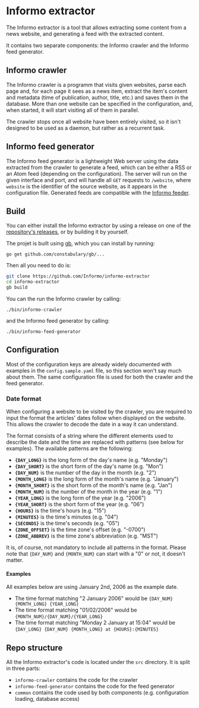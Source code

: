 # Informo extractor

The Informo extractor is a tool that allows extracting some content from a news website, and generating a feed with the extracted content.

It contains two separate components: the Informo crawler and the Informo feed generator.

## Informo crawler

The Informo crawler is a programm that visits given websites, parse each page and, for each page it sees as a news item, extract the item's content and metadata (time of publication, author, title, etc.) and saves them in the database. More than one website can be specified in the configuration, and, when started, it will start visiting all of them in parallel.

The crawler stops once all website have been entirely visited, so it isn't designed to be used as a daemon, but rather as a recurrent task.

## Informo feed generator

The Informo feed generator is a lightweight Web server using the data extracted from the crawler to generate a feed, which can be either a RSS or an Atom feed (depending on the configuration). The server will run on the given interface and port, and will handle all `GET` requests to `/website`, where `website` is the identifier of the source website, as it appears in the configuration file. Generated feeds are compatible with the [Informo feeder](https://github.com/Informo/informo-feeder).

## Build

You can either install the Informo extractor by using a release on one of the [repository's releases](https://github.com/Informo/informo-extractor/releases), or by building it by yourself.

The projet is built using [gb](https://getgb.io/), which you can install by running:

```
go get github.com/constabulary/gb/...
```

Then all you need to do is:

```bash
git clone https://github.com/Informo/informo-extractor
cd informo-extractor
gb build
```

You can the run the Informo crawler by calling:

```
./bin/informo-crawler
```

and the Informo feed generator by calling:

```
./bin/informo-feed-generator
```

## Configuration

Most of the configuration keys are already widely documented with examples in the `config.sample.yaml` file, so this section won't say much about them. The same configuration file is used for both the crawler and the feed generator.

### Date format

When configuring a website to be visited by the crawler, you are required to input the format the articles' dates follow when displayed on the website. This allows the crawler to decode the date in a way it can understand.

The format consists of a string where the different elements used to describe the date and the time are replaced with patterns (see below for examples). The available patterns are the following:

* **`{DAY_LONG}`** is the long form of the day's name (e.g. "Monday")
* **`{DAY_SHORT}`** is the short form of the day's name (e.g. "Mon")
* **`{DAY_NUM}`** is the number of the day in the month (e.g. "2")
* **`{MONTH_LONG}`** is the long form of the month's name (e.g. "January")
* **`{MONTH_SHORT}`** is the short form of the month's name (e.g. "Jan")
* **`{MONTH_NUM}`** is the number of the month in the year (e.g. "1")
* **`{YEAR_LONG}`** is the long form of the year (e.g. "2006")
* **`{YEAR_SHORT}`** is the short form of the year (e.g. "06")
* **`{HOURS}`** is the time's hours (e.g. "15")
* **`{MINUTES}`** is the time's minutes (e.g. "04")
* **`{SECONDS}`** is the time's seconds (e.g. "05")
* **`{ZONE_OFFSET}`** is the time zone's offset (e.g. "-0700")
* **`{ZONE_ABBREV}`** is the time zone's abbreviation (e.g. "MST")

It is, of course, not mandatory to include all patterns in the format. Please note that `{DAY_NUM}` and `{MONTH_NUM}` can start with a "0" or not, it doesn't matter.

#### Examples

All examples below are using January 2nd, 2006 as the example date.

* The time format matching "2 January 2006" would be `{DAY_NUM} {MONTH_LONG} {YEAR_LONG}`
* The time format matching "01/02/2006" would be `{MONTH_NUM}/{DAY_NUM}/{YEAR_LONG}`
* The time format matching "Monday 2 January at 15:04" would be `{DAY_LONG} {DAY_NUM} {MONTH_LONG} at {HOURS}:{MINUTES}`

## Repo structure

All the Informo extractor's code is located under the `src` directory. It is split in three parts:

* `informo-crawler` contains the code for the crawler
* `informo-feed-generator` contains the code for the feed generator
* `common` contains the code used by both components (e.g. configuration loading, database access)
